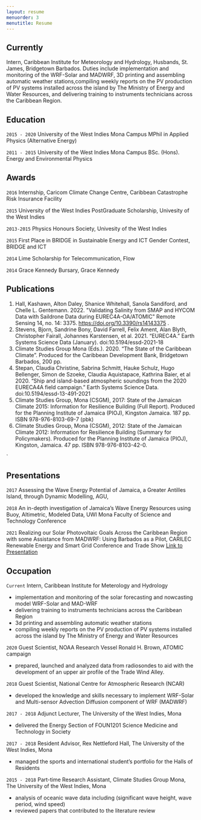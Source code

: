 ```yaml
---
layout: resume
menuorder: 3
menutitle: Resume
---
```

## Currently

Intern, Caribbean Institute for Meteorology and Hydrology, Husbands, St. James,
Bridgetown Barbados. Duties include implementation and monitoring of the WRF-Solar and
MADWRF, 3D printing and assembling automatic weather stations,compiling weekly reports 
on the PV production of PV systems installed across the island by The Ministry of Energy 
and Water Resources, and delivering training to instruments technicians across the 
Caribbean Region.


## Education

`2015 - 2020`
University of the West Indies Mona Campus
MPhil in Applied Physics (Alternative Energy)


`2011 - 2015`
University of the West Indies Mona Campus
BSc. (Hons). Energy and Environmental Physics 

## Awards

`2016` 
Internship, Caricom Climate Change Centre, Caribbean Catastrophe Risk Insurance Facility

`2015` 
University of the West Indies PostGraduate Scholarship, Univesity of the West Indies

`2013-2015` 
Physics Honours Society, Univesity of the West Indies

`2015` 
First Place in BRIDGE in Sustainable Energy and ICT Gender Contest, BRIDGE and ICT

`2014` 
Lime Scholarship for Telecommunication, Flow

`2014` 
Grace Kennedy Bursary, Grace Kennedy

## Publications
1. Hall, Kashawn, Alton Daley, Shanice Whitehall, Sanola Sandiford, and Chelle L. Gentemann. 2022. "Validating Salinity from SMAP and HYCOM Data with Saildrone Data during EUREC4A-OA/ATOMIC" Remote Sensing 14, no. 14: 3375. https://doi.org/10.3390/rs14143375 .
2. Stevens, Bjorn, Sandrine Bony, David Farrell, Felix Ament, Alan Blyth, Christopher Fairall, Johannes Karstensen, et al. 2021. “EUREC4A.” Earth Systems Science Data (January). doi:10.5194/essd-2021-18
3. Climate Studies Group Mona (Eds.). 2020. “The State of the Caribbean  Climate”. Produced for the Caribbean Development Bank, Bridgetown Barbados, 200 pp.
4. Stepan, Claudia Christine,  Sabrina Schmitt, Hauke Schulz, Hugo Bellenger, Simon de Szoeke, Claudia Aquistapace, Kathrina Baier, et al 2020. “Ship and island-based atmospheric soundings from the 2020 EURECA4A field campaign.” Earth Systems Science Data. doi:10.5194/essd-13-491-2021
5. Climate Studies Group, Mona (CSGM), 2017: State of the Jamaican Climate 2015: Information for Resilience Building (Full Report). Produced for the Planning Institute of Jamaica (PIOJ), Kingston Jamaica. 187 pp. ISBN 978-976-8103-69-7 (pbk)
6. Climate Studies Group, Mona (CSGM), 2012: State of the Jamaican Climate 2012: Information for Resilience Building (Summary for Policymakers). Produced for the Planning Institute of Jamaica (PIOJ), Kingston, Jamaica. 47 pp. ISBN 978-976-8103-42-0.
<!-- A list is also available [online](https://scholar.google.co.uk/citations?user=LTOTl0YAAAAJ) -->

<!-- ### Journals -->

`



## Presentations

`2017`
Assessing the Wave Energy Potential of Jamaica, a Greater Antilles Island, through Dynamic Modelling, AGU, 

`2018`
 An in-depth investigation of Jamaica’s Wave Energy Resources using Buoy, Altimetric, Modeled Data, UWI Mona Faculty of Science
and Technology Conference

`2021`
Realizing our Solar Photovoltaic Goals Across the Caribbean Region with some Assistance from MADWRF: Using Barbados as a Pilot, CARILEC Renewable Energy and Smart Grid Conference and Trade Show
<a href="https://MyWebsite.tld/presentation1">Link to Presentation</a>


## Occupation

`Current`
Intern, Caribbean Institute for Meterology and Hydrology 

- implementation and monitoring of the solar forecasting and nowcasting model WRF-Solar and MAD-WRF
- delivering training to instruments technicians across the Caribbean Region
- 3d printing and assembling automatic weather stations
- compiling weekly reports on the PV production of PV systems installed across the island by The Ministry of Energy and Water Resources

`2020`
Guest Scientist, NOAA Research Vessel Ronald H. Brown, ATOMIC campaign 

- prepared, launched and analyzed data from radiosondes to aid with the development of an upper air profile of the Trade Wind Alley.

`2018`
Guest Scientist, National Centre for Atmospheric Research (NCAR)

- developed the knowledge and skills necessary to implement WRF-Solar and Multi-sensor Advection Diffusion component of WRF (MADWRF) 

`2017 - 2018`
Adjunct Lecturer, The University of the West Indies, Mona

- delivered the Energy Section of FOUN1201 Science Medicine and Technology in Society

`2017 - 2018`
Resident Advisor, Rex Nettleford Hall, The University of the West Indies, Mona

- managed the sports and international student’s portfolio for the Halls of Residents

`2015 - 2018`
Part-time Research Assistant, Climate Studies Group Mona, The University of the West Indies, Mona 

- analysis of oceanic wave data including (significant wave height, wave period, wind speed)
- reviewed papers that contributed to the literature review

<!-- ### Footer Last updated: May 2013 -->


